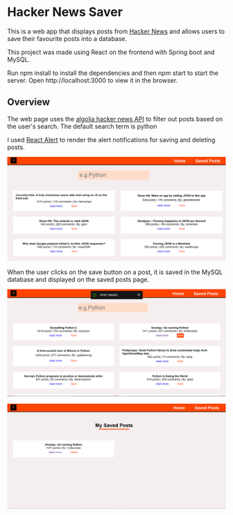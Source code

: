 # Hacker News Saver

This is a web app that displays posts from [Hacker News](https://news.ycombinator.com/) and allows users to save their favourite posts into a database.

This project was made using React on the frontend with Spring boot and MySQL.

Run npm install to install the dependencies and then npm start to start the server. Open http://localhost:3000 to view it in the browser.

## Overview

The web page uses the [algolia hacker news API](https://hn.algolia.com/api) to filter out posts based on the user's search. The default search term is python

I used [React Alert](https://www.npmjs.com/package/react-alert) to render the alert notifications for saving and deleting posts.

![alt text](./Images/Overview.png "Overview Image")

When the user clicks on the save button on a post, it is saved in the MySQL database and displayed on the saved posts page.

![alt text](./Images/SaveBtn.png "Saved Post Page")

![alt text](./Images/Saved.png "Saved Post Page")
